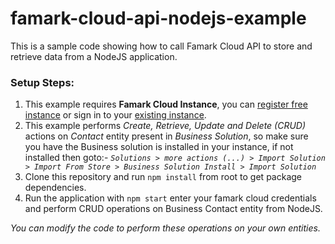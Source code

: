 # famark-cloud-api-nodejs-example
This is a sample code showing how to call Famark Cloud API to store and retrieve data from a NodeJS application.

### Setup Steps:
1. This example requires **Famark Cloud Instance**, you can [register free instance](https://www.famark.com/Install/?ic=FreeDev) or sign in to your [existing instance](https://www.famark.com/).
2. This example performs *Create, Retrieve, Update and Delete (CRUD)* actions on *Contact* entity present in *Business Solution*, so make sure you have the Business solution is installed in your instance, if not installed then goto:- 
*`Solutions > more actions (...) > Import Solution > Import From Store > Business Solution Install > Import Solution`*
3. Clone this repository and run `npm install` from root to get package dependencies.
4. Run the application with `npm start` enter your famark cloud credentials and perform CRUD operations on Business Contact entity from NodeJS. 

*You can modify the code to perform these operations on your own entities.*
